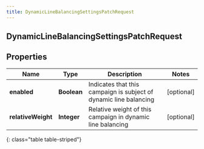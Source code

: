 ```yaml
---
title: DynamicLineBalancingSettingsPatchRequest
---
```

## DynamicLineBalancingSettingsPatchRequest


## Properties

| Name | Type | Description | Notes |
| ------------ | ------------- | ------------- | ------------- |
| **enabled** | <!----><!---->**Boolean**<!----> | Indicates that this campaign is subject of dynamic line balancing |  [optional] |
| **relativeWeight** | <!----><!---->**Integer**<!----> | Relative weight of this campaign in dynamic line balancing |  [optional] |
{: class="table table-striped"}



